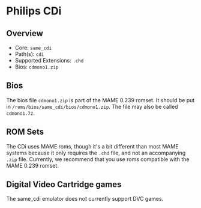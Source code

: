 # Philips CDi

## Overview

- Core: `same_cdi`
- Path(s): `cdi`
- Supported Extensions: `.chd`
- Bios: `cdmono1.zip`

## Bios

The bios file `cdmono1.zip` is part of the MAME 0.239 romset. It should be put in `/roms/bios/same_cdi/bios/cdmono1.zip`. The file may also be called `cdmono1.7z`.

## ROM Sets

The CDi uses MAME roms, though it's a bit different than most MAME systems because it only requires the `.chd` file, and not an accompanying `.zip` file. Currently, we recommend that you use roms compatible with the MAME 0.239 romset.

## Digital Video Cartridge games

The same_cdi emulator does not currently support DVC games.